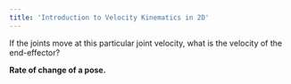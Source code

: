 ```yaml
---
title: 'Introduction to Velocity Kinematics in 2D'
---
```


If the joints move at this particular joint velocity, what is the velocity of the end-effector?

**Rate of change of a pose.**
